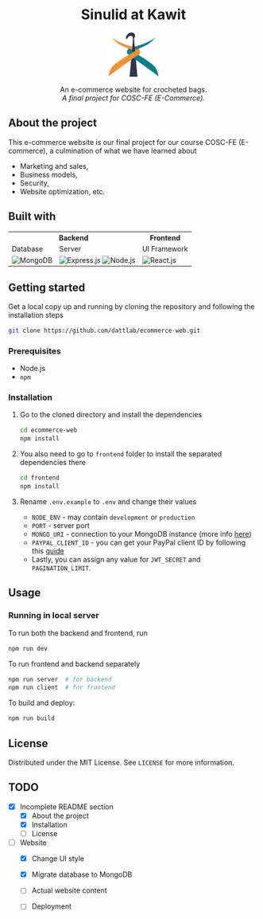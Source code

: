 <a name="readme-top"></a>


<div align="center">
    <h1 align="center">Sinulid at Kawit</h1>
    <img src="./frontend/public/logo.png" alt="ecommerce-web-logo" width='100' />
    <p align="center">
        An e-commerce website for crocheted bags.
        <br />
        <em>A final project for COSC-FE (E-Commerce).</em>
    </p>
</div>


## About the project

This e-commerce website is our final project for our course COSC-FE (E-commerce), a culmination of what we have learned about

* Marketing and sales,
* Business models,
* Security,
* Website optimization, etc.


## Built with

<table>
    <tr>
        <th colspan="2">Backend</th>
        <th>Frontend</th>
    </tr>
    <tr>
        <td>Database</td>
        <td>Server</td>
        <td>UI Framework</td>
    </tr>
    <tr>
        <td>
            <img src='https://img.shields.io/badge/MongoDB-%234ea94b.svg?style=for-the-badge&logo=mongodb&logoColor=white' alt='MongoDB'>
        </td>
        <td>
            <img src='https://img.shields.io/badge/express.js-%23404d59.svg?style=for-the-badge&logo=express&logoColor=%2361DAFB) ![NodeJS](https://img.shields.io/badge/node.js-6DA55F?style=for-the-badge&logo=node.js&logoColor=white' alt='Express.js'>
            <img src='https://img.shields.io/badge/node.js-6DA55F?style=for-the-badge&logo=node.js&logoColor=white' alt='Node.js'>
        </td>
        <td>
            <img src='https://img.shields.io/badge/react-%2320232a.svg?style=for-the-badge&logo=react&logoColor=%2361DAFB' alt='React.js'>
        </td>
    </tr>
</table>

## Getting started

Get a local copy up and running by cloning the repository and following the installation steps
```bash
git clone https://github.com/dattlab/ecommerce-web.git
```

### Prerequisites

- Node.js
- `npm`

### Installation

1. Go to the cloned directory and install the dependencies

   ```bash
   cd ecommerce-web
   npm install
   ```

2. You also need to go to `frontend` folder to install the separated dependencies there

   ```bash
   cd frontend
   npm install
   ```

3. Rename `.env.example` to `.env` and change their values
   * `NODE_ENV` - may contain `development` or `production`
   * `PORT` - server port
   * `MONGO_URI` - connection to your MongoDB instance (more info [here](https://www.mongodb.com/docs/manual/reference/connection-string/))
   * `PAYPAL_CLIENT_ID` - you can get your PayPal client ID by following this [guide](https://www.appinvoice.com/en/s/documentation/how-to-get-paypal-client-id-and-secret-key-22)
   * Lastly, you can assign any value for `JWT_SECRET` and `PAGINATION_LIMIT`.

## Usage

### Running in local server

To run both the backend and frontend, run

```bash
npm run dev
```

To run frontend and backend separately

```bash
npm run server  # for backend
npm run client  # for frontend
```

To build and deploy:
```bash
npm run build
```

## License

Distributed under the MIT License. See `LICENSE` for more information.


## TODO

- [x] Incomplete README section
    - [x] About the project
    - [x] Installation
    - [ ] License
- [ ] Website
    - [x] Change UI style
    - [x] Migrate database to MongoDB
    - [ ] Actual website content
    - [ ] Deployment


